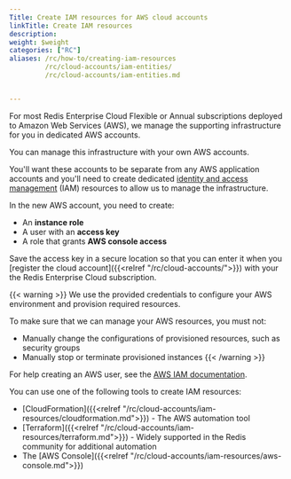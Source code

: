 ```yaml
---
Title: Create IAM resources for AWS cloud accounts
linkTitle: Create IAM resources
description:
weight: $weight
categories: ["RC"]
aliases: /rc/how-to/creating-iam-resources
         /rc/cloud-accounts/iam-entities/
         /rc/cloud-accounts/iam-entities.md


---
```

For most Redis Enterprise Cloud Flexible or Annual subscriptions deployed to Amazon Web Services (AWS), we manage the supporting infrastructure for you in dedicated AWS accounts.

You can manage this infrastructure with your own AWS accounts.  

You'll want these accounts to be separate from any AWS application accounts 
and you'll need to create dedicated [identity and access management](https://docs.aws.amazon.com/IAM/latest/UserGuide/introduction.html) (IAM) resources to allow us to manage the infrastructure.

In the new AWS account, you need to create:

- An **instance role**
- A user with an **access key**
- A role that grants **AWS console access**

Save the access key in a secure location so that you can enter it when you [register the cloud account]({{<relref "/rc/cloud-accounts/">}}) with your the Redis Enterprise Cloud subscription.

{{< warning >}}
We use the provided credentials to configure your AWS environment and provision required resources.

To make sure that we can manage your AWS resources, you must not:

- Manually change the configurations of provisioned resources, such as security groups
- Manually stop or terminate provisioned instances
{{< /warning >}}

For help creating an AWS user, see the [AWS IAM documentation](https://docs.aws.amazon.com/IAM/latest/UserGuide/id_credentials_access-keys.html).

You can use one of the following tools to create IAM resources:

- [CloudFormation]({{<relref "/rc/cloud-accounts/iam-resources/cloudformation.md">}}) - The AWS automation tool
- [Terraform]({{<relref "/rc/cloud-accounts/iam-resources/terraform.md">}}) - Widely supported in the Redis community for additional automation
- The [AWS Console]({{<relref "/rc/cloud-accounts/iam-resources/aws-console.md">}})
